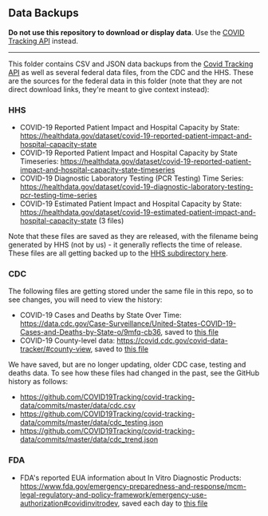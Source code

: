 ## Data Backups

**Do not use this repository to download or display data**. Use the [COVID Tracking API](https://covidtracking.com/api) instead.

---

This folder contains CSV and JSON data backups from the [Covid Tracking API](https://covidtracking.com/api) as well as several federal data files, from the CDC and the HHS. These are the sources for the federal data in this folder (note that they are not direct download links, they're meant to give context instead):

### HHS

- COVID-19 Reported Patient Impact and Hospital Capacity by State: https://healthdata.gov/dataset/covid-19-reported-patient-impact-and-hospital-capacity-state
- COVID-19 Reported Patient Impact and Hospital Capacity by State Timeseries: https://healthdata.gov/dataset/covid-19-reported-patient-impact-and-hospital-capacity-state-timeseries
- COVID-19 Diagnostic Laboratory Testing (PCR Testing) Time Series: https://healthdata.gov/dataset/covid-19-diagnostic-laboratory-testing-pcr-testing-time-series
- COVID-19 Estimated Patient Impact and Hospital Capacity by State: https://healthdata.gov/dataset/covid-19-estimated-patient-impact-and-hospital-capacity-state (3 files)

Note that these files are saved as they are released, with the filename being generated by HHS (not by us) - it generally reflects the time of release. These files are all getting backed up to the [HHS subdirectory here](https://github.com/COVID19Tracking/covid-tracking-data/tree/master/data/hhs).

### CDC

The following files are getting stored under the same file in this repo, so to see changes, you will need to view the history:
- COVID-19 Cases and Deaths by State Over Time: https://data.cdc.gov/Case-Surveillance/United-States-COVID-19-Cases-and-Deaths-by-State-o/9mfq-cb36, saved to [this file](https://github.com/COVID19Tracking/covid-tracking-data/blob/master/data/cdc_cases_deaths.csv)
- COVID-19 County-level data: https://covid.cdc.gov/covid-data-tracker/#county-view, saved to [this file](https://github.com/COVID19Tracking/covid-tracking-data/blob/master/data/cdc_counties.csv)

We have saved, but are no longer updating, older CDC case, testing and deaths data. To see how these files had changed in the past, see the GitHub history as follows:
- https://github.com/COVID19Tracking/covid-tracking-data/commits/master/data/cdc.csv
- https://github.com/COVID19Tracking/covid-tracking-data/commits/master/data/cdc_testing.json
- https://github.com/COVID19Tracking/covid-tracking-data/commits/master/data/cdc_trend.json

### FDA

- FDA's reported EUA information about In Vitro Diagnostic Products:
  https://www.fda.gov/emergency-preparedness-and-response/mcm-legal-regulatory-and-policy-framework/emergency-use-authorization#covidinvitrodev,
  saved each day to [this file](https://github.com/COVID19Tracking/covid-tracking-data/blob/master/data/fda-covid-ivd-euas.csv)
